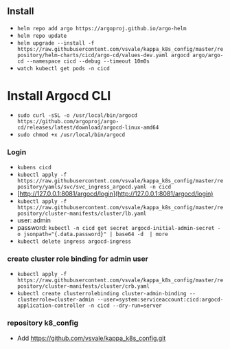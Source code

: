 ## Install

- `helm repo add argo https://argoproj.github.io/argo-helm`
- `helm repo update`
- `helm upgrade --install -f https://raw.githubusercontent.com/vsvale/kappa_k8s_config/master/repository/helm-charts/cicd/argo-cd/values-dev.yaml argocd argo/argo-cd --namespace cicd --debug --timeout 10m0s`
- `watch kubectl get pods -n cicd`

# Install Argocd CLI

- `sudo curl -sSL -o /usr/local/bin/argocd https://github.com/argoproj/argo-cd/releases/latest/download/argocd-linux-amd64`
- `sudo chmod +x /usr/local/bin/argocd`

### Login

- `kubens cicd`
- `kubectl apply -f https://raw.githubusercontent.com/vsvale/kappa_k8s_config/master/repository/yamls/svc/svc_ingress_argocd.yaml -n cicd`
- [http://127.0.0.1:8081/argocd/login](http://127.0.0.1:8081/argocd/login)
- `kubectl apply -f https://raw.githubusercontent.com/vsvale/kappa_k8s_config/master/repository/cluster-manifests/cluster/lb.yaml`
- user: admin
- password: `kubectl -n cicd get secret argocd-initial-admin-secret -o jsonpath="{.data.password}" | base64 -d  | more`
- `kubectl delete ingress argocd-ingress`

### create cluster role binding for admin user

- `kubectl apply -f https://raw.githubusercontent.com/vsvale/kappa_k8s_config/master/repository/cluster-manifests/cluster/crb.yaml`
- `kubectl create clusterrolebinding cluster-admin-binding --clusterrole=cluster-admin --user=system:serviceaccount:cicd:argocd-application-controller -n cicd --dry-run=server`

### repository k8_config

- Add https://github.com/vsvale/kappa_k8s_config.git